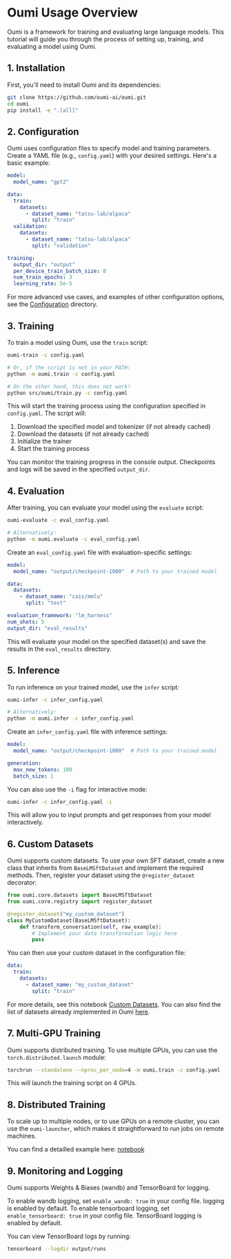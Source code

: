 # Oumi Usage Overview

Oumi is a framework for training and evaluating large language models. This tutorial will guide you through the process of setting up, training, and evaluating a model using Oumi.

## 1. Installation

First, you'll need to install Oumi and its dependencies:

```bash
git clone https://github.com/oumi-ai/oumi.git
cd oumi
pip install -e ".[all]"
```

## 2. Configuration

Oumi uses configuration files to specify model and training parameters. Create a YAML file (e.g., `config.yaml`) with your desired settings. Here's a basic example:

```yaml
model:
  model_name: "gpt2"

data:
  train:
    datasets:
      - dataset_name: "tatsu-lab/alpaca"
        split: "train"
  validation:
    datasets:
      - dataset_name: "tatsu-lab/alpaca"
        split: "validation"

training:
  output_dir: "output"
  per_device_train_batch_size: 8
  num_train_epochs: 3
  learning_rate: 5e-5
```

For more advanced use cases, and examples of other configuration options, see the [Configuration](https://github.com/oumi-ai/oumi/tree/main/configs/oumi) directory.

## 3. Training

To train a model using Oumi, use the `train` script:

```bash
oumi-train -c config.yaml

# Or, if the script is not in your PATH:
python -m oumi.train -c config.yaml

# On the other hand, this does not work!
python src/oumi/train.py -c config.yaml
```

This will start the training process using the configuration specified in `config.yaml`. The script will:

1. Download the specified model and tokenizer (if not already cached)
2. Download the datasets (if not already cached)
3. Initialize the trainer
4. Start the training process

You can monitor the training progress in the console output. Checkpoints and logs will be saved in the specified `output_dir`.

## 4. Evaluation

After training, you can evaluate your model using the `evaluate` script:

```bash
oumi-evaluate -c eval_config.yaml

# Alternatively:
python -m oumi.evaluate -c eval_config.yaml
```

Create an `eval_config.yaml` file with evaluation-specific settings:

```yaml
model:
  model_name: "output/checkpoint-1000"  # Path to your trained model

data:
  datasets:
    - dataset_name: "cais/mmlu"
      split: "test"

evaluation_framework: "lm_harness"
num_shots: 5
output_dir: "eval_results"
```

This will evaluate your model on the specified dataset(s) and save the results in the `eval_results` directory.

## 5. Inference

To run inference on your trained model, use the `infer` script:

```bash
oumi-infer -c infer_config.yaml

# Alternatively:
python -m oumi.infer -c infer_config.yaml
```

Create an `infer_config.yaml` file with inference settings:

```yaml
model:
  model_name: "output/checkpoint-1000"  # Path to your trained model

generation:
  max_new_tokens: 100
  batch_size: 1
```

You can also use the `-i` flag for interactive mode:

```bash
oumi-infer -c infer_config.yaml -i
```

This will allow you to input prompts and get responses from your model interactively.

## 6. Custom Datasets

Oumi supports custom datasets. To use your own SFT dataset, create a new class that inherits from `BaseLMSftDataset` and implement the required methods. Then, register your dataset using the `@register_dataset` decorator:

```python
from oumi.core.datasets import BaseLMSftDataset
from oumi.core.registry import register_dataset

@register_dataset("my_custom_dataset")
class MyCustomDataset(BaseLMSftDataset):
    def transform_conversation(self, raw_example):
        # Implement your data transformation logic here
        pass
```

You can then use your custom dataset in the configuration file:

```yaml
data:
  train:
    datasets:
      - dataset_name: "my_custom_dataset"
        split: "train"
```

For more details, see this notebook [Custom Datasets](https://github.com/oumi-ai/oumi/blob/main/notebooks/Oumi%20-%20Datasets%20Tutorial.ipynb). You can also find the list of datasets already implemented in Oumi [here](https://github.com/oumi-ai/oumi/tree/main/src/oumi/datasets).

## 7. Multi-GPU Training

Oumi supports distributed training. To use multiple GPUs, you can use the `torch.distributed.launch` module:

```bash
torchrun --standalone --nproc_per_node=4 -m oumi.train -c config.yaml
```

This will launch the training script on 4 GPUs.

## 8.  Distributed Training

To scale up to multiple nodes, or to use GPUs on a remote cluster, you can use the `oumi-launcher`, which makes it straightforward to run jobs on remote machines.

You can find a detailled example here: [notebook](https://github.com/oumi-ai/oumi/blob/main/notebooks/Oumi%20-%20Running%20Jobs%20Remotely.ipynb)

## 9. Monitoring and Logging

Oumi supports Weights & Biases (wandb) and TensorBoard for logging.

To enable wandb logging, set `enable_wandb: true` in your config file.  logging is enabled by default.
To enable tensorboard logging, set `enable_tensorboard: true` in your config file. TensorBoard logging is enabled by default.

You can view TensorBoard logs by running:

```bash
tensorboard --logdir output/runs
```
